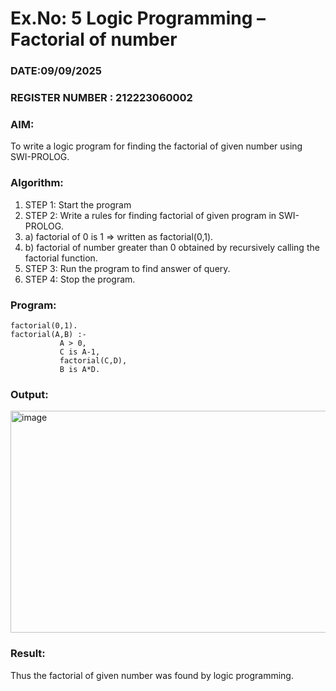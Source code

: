 # Ex.No: 5   Logic Programming – Factorial of number   
### DATE:09/09/2025                                                                            
### REGISTER NUMBER : 212223060002
### AIM: 
To  write  a logic program for finding the factorial of given number using SWI-PROLOG. 
### Algorithm:
1. STEP 1: Start the program
2. STEP 2:  Write a rules for finding factorial of given program in SWI-PROLOG.
3.   a)	factorial of 0 is 1 => written as factorial(0,1).
4.   b)	factorial of number greater than 0 obtained by recursively calling the factorial    function.
5. STEP 3: Run the program  to find answer of  query.
6. STEP 4: Stop the program.

### Program:
```
factorial(0,1).
factorial(A,B) :-  
           A > 0, 
           C is A-1,
           factorial(C,D),
           B is A*D.
```

### Output:
<img width="653" height="355" alt="image" src="https://github.com/user-attachments/assets/fa1ac7c5-2e3e-466f-9669-fbf0a0a580be" />



### Result:
Thus the factorial of given number was found by logic programming. 
